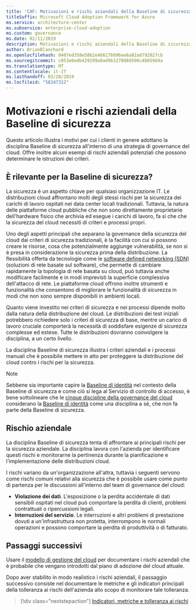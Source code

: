 ```yaml
---
title: 'CAF: Motivazioni e rischi aziendali della Baseline di sicurezza'
titleSuffix: Microsoft Cloud Adoption Framework for Azure
ms.service: architecture-center
ms.subservice: enterprise-cloud-adoption
ms.custom: governance
ms.date: 02/11/2019
description: Motivazioni e rischi aziendali della Baseline di sicurezza
author: BrianBlanchard
ms.openlocfilehash: 8407ed358e5862e466176096ee6a82ad792027cb
ms.sourcegitcommit: c053e6edb429299a0ad9b327888d596c48859d4a
ms.translationtype: HT
ms.contentlocale: it-IT
ms.lasthandoff: 03/20/2019
ms.locfileid: "58247312"
---
```

# <a name="security-baseline-motivations-and-business-risks"></a>Motivazioni e rischi aziendali della Baseline di sicurezza

Questo articolo illustra i motivi per cui i clienti in genere adottano la disciplina Baseline di sicurezza all'interno di una strategia di governance del cloud. Offre inoltre alcuni esempi di rischi aziendali potenziali che possono determinare le istruzioni dei criteri.

<!-- markdownlint-disable MD026 -->

## <a name="is-a-security-baseline-relevant"></a>È rilevante per la Baseline di sicurezza?

La sicurezza è un aspetto chiave per qualsiasi organizzazione IT. Le distribuzioni cloud affrontano molti degli stessi rischi per la sicurezza dei carichi di lavoro ospitati nei data center locali tradizionali. Tuttavia, la natura delle piattaforme cloud pubbliche che non sono direttamente proprietarie dell'hardware fisico che archivia ed esegue i carichi di lavoro, fa sì che che la sicurezza del cloud necessiti di criteri e processi propri.

Uno degli aspetti principali che separano la governance della sicurezza del cloud dai criteri di sicurezza tradizionali, è la facilità con cui si possono creare le risorse, cosa che potenzialmente aggiunge vulnerabilità, se non si è presa in considerazione la sicurezza prima della distribuzione. La flessibilità offerta da tecnologie come le [software defined networking (SDN)](../../decision-guides/software-defined-network/overview.md) (soluzioni di rete basate sul software), che permette di cambiare rapidamente la topologia di rete basata su cloud, può tuttavia anche modificare facilmente e in modi imprevisti la superficie complessiva dell'attacco di rete. Le piattaforme cloud offrono inoltre strumenti e funzionalità che consentono di migliorare le funzionalità di sicurezza in modi che non sono sempre disponibili in ambienti locali.

Quanto viene investito nei criteri di sicurezza e nei processi dipende molto dalla natura della distribuzione del cloud. Le distribuzioni dei test iniziali potrebbero richiedere solo i criteri di sicurezza di base, mentre un carico di lavoro cruciale comporterà la necessità di soddisfare esigenze di sicurezza complesse ed estese. Tutte le distribuzioni dovranno coinvolgere la disciplina, a un certo livello.

La disciplina Baseline di sicurezza illustra i criteri aziendali e i processi manuali che è possibile mettere in atto per proteggere la distribuzione del cloud contro i rischi per la sicurezza.

> [!NOTE]
>Sebbene sia importante capire la [Baseline di identità](../identity-baseline/overview.md) nel contesto della Baseline di sicurezza e come ciò si lega al Servizio di controllo di accesso, è bene sottolineare che le [cinque discipline della governance del cloud](../overview.md) considerano la [Baseline di identità](../identity-baseline/overview.md) come una disciplina a sé, che non fa parte della Baseline di sicurezza.

## <a name="business-risk"></a>Rischio aziendale

La disciplina Baseline di sicurezza tenta di affrontare ai principali rischi per la sicurezza aziendale. La disciplina lavora con l'azienda per identificare questi rischi e monitorarne la pertinenza durante la pianificazione e l'implementazione delle distribuzioni cloud.

I rischi variano da un'organizzazione all'altra, tuttavia i seguenti servono come rischi comuni relativi alla sicurezza che è possibile usare come punto di partenza per le discussioni all'interno del team di governance del cloud:

- **Violazione dei dati**. L'esposizione o la perdita accidentale di dati sensibili ospitati nel cloud può comportare la perdita di clienti, problemi contrattuali o ripercussioni legali.
- **Interruzioni del servizio**. Le interruzioni e altri problemi di prestazione dovuti a un'infrastruttura non protetta, interrompono le normali operazioni e possono comportare la perdita di produttività o di fatturato.

## <a name="next-steps"></a>Passaggi successivi

Usare il [modello di gestione del cloud](./template.md) per documentare i rischi aziendali che è probabile che vengano introdotti dal piano di adozione del cloud attuale.

Dopo aver stabilito in modo realistico i rischi aziendali, il passaggio successivo consiste nel documentare le metriche e gli indicatori principali della tolleranza ai rischi dell'azienda allo scopo di monitorare tale tolleranza.

> [!div class="nextstepaction"]
> [Indicatori, metriche e tolleranza ai rischi](./metrics-tolerance.md)
